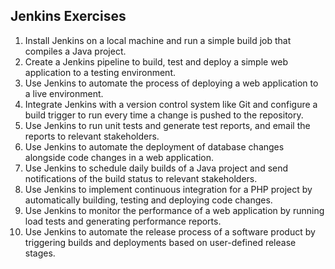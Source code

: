 ## Jenkins Exercises
1. Install Jenkins on a local machine and run a simple build job that compiles a Java project.
2. Create a Jenkins pipeline to build, test and deploy a simple web application to a testing environment.
3. Use Jenkins to automate the process of deploying a web application to a live environment.
4. Integrate Jenkins with a version control system like Git and configure a build trigger to run every time a change is pushed to the repository.
5. Use Jenkins to run unit tests and generate test reports, and email the reports to relevant stakeholders.
6. Use Jenkins to automate the deployment of database changes alongside code changes in a web application.
7. Use Jenkins to schedule daily builds of a Java project and send notifications of the build status to relevant stakeholders.
8. Use Jenkins to implement continuous integration for a PHP project by automatically building, testing and deploying code changes.
9. Use Jenkins to monitor the performance of a web application by running load tests and generating performance reports.
10. Use Jenkins to automate the release process of a software product by triggering builds and deployments based on user-defined release stages.
